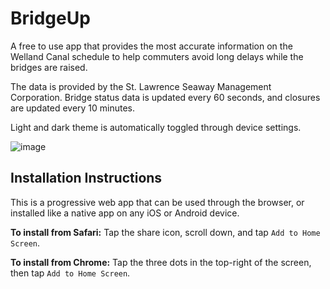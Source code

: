 # BridgeUp

A free to use app that provides the most accurate information on the Welland Canal schedule to help commuters avoid long delays while the bridges are raised.

The data is provided by the St. Lawrence Seaway Management Corporation.
Bridge status data is updated every 60 seconds, and closures are updated every 10 minutes.

Light and dark theme is automatically toggled through device settings.

![image](https://github.com/user-attachments/assets/7d9fb7d1-b6bc-49fa-b494-bd17c843e376)

## Installation Instructions

This is a progressive web app that can be used through the browser, or installed like a native app on any iOS or Android device.

**To install from Safari:** Tap the share icon, scroll down, and tap `Add to Home Screen`.

**To install from Chrome:** Tap the three dots in the top-right of the screen, then tap `Add to Home Screen`.
